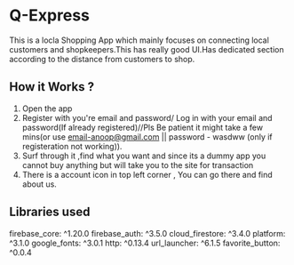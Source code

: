
# Q-Express
This is a locla Shopping App which mainly focuses on connecting local customers and shopkeepers.This has really good UI.Has dedicated section according to the distance from customers to shop.

## How it Works ?
1. Open the app
2. Register with you're email and password/ Log in with your email and password(If already registered)//Pls Be patient it might take a few mins(or use email-anoop@gmail.com || password - wasdww  (only if registeration not working)).
3. Surf through it ,find what you want and since its a dummy app you cannot buy anything but will take you to the site for transaction
4. There is a account icon in top left corner , You can go there and find about us. 

## Libraries used
firebase_core: ^1.20.0
  firebase_auth: ^3.5.0
  cloud_firestore: ^3.4.0
  platform: ^3.1.0
  google_fonts: ^3.0.1
  http: ^0.13.4
  url_launcher: ^6.1.5
  favorite_button: ^0.0.4


